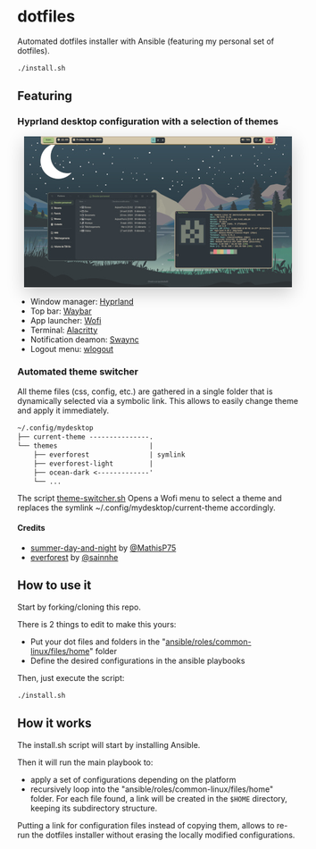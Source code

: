 # dotfiles

Automated dotfiles installer with Ansible (featuring my personal set of dotfiles).

```sh
./install.sh
```

## Featuring

### Hyprland desktop configuration with a selection of themes

<p align="center">
  <img src="docs/desktop-screenshot.jpg" alt="Hyprland desktop with Everforest dark theme" style="box-shadow: 0 10px 30px rgba(0,0,0,0.2)">
</p>

- Window manager: [Hyprland](https://github.com/hyprwm/Hyprland)
- Top bar: [Waybar](https://github.com/Alexays/Waybar)
- App launcher: [Wofi](https://hg.sr.ht/~scoopta/wofi)
- Terminal: [Alacritty](https://github.com/alacritty/alacritty)
- Notification deamon: [Swaync](https://github.com/ErikReider/SwayNotificationCenter)
- Logout menu: [wlogout](https://github.com/ArtsyMacaw/wlogout/)

### Automated theme switcher

All theme files (css, config, etc.) are gathered in a single folder that is dynamically selected via a symbolic link.
This allows to easily change theme and apply it immediately.

```
~/.config/mydesktop
├── current-theme ---------------.
└── themes                       |
    ├── everforest               | symlink
    ├── everforest-light         |
    ├── ocean-dark <-------------'
    └── ...
```

The script [theme-switcher.sh](ansible/roles/common-linux/files/home/.config/wofi/scripts/theme-switcher.sh) Opens a
Wofi menu to select a theme and replaces the symlink ~/.config/mydesktop/current-theme accordingly.

#### Credits

- [summer-day-and-night](https://github.com/MathisP75/summer-day-and-night) by [@MathisP75](https://github.com/MathisP75)
- [everforest](https://github.com/sainnhe/everforest) by [@sainnhe](https://github.com/sainnhe)

## How to use it

Start by forking/cloning this repo.

There is 2 things to edit to make this yours:
* Put your dot files and folders in the "[ansible/roles/common-linux/files/home](ansible/roles/common-linux/files/home)" folder
* Define the desired configurations in the ansible playbooks

Then, just execute the script:
```sh
./install.sh
```

## How it works

The install.sh script will start by installing Ansible.

Then it will run the main playbook to:
- apply a set of configurations depending on the platform
- recursively loop into the "ansible/roles/common-linux/files/home" folder. For each file found, a link will be created in the `$HOME` directory, keeping its subdirectory structure.

Putting a link for configuration files instead of copying them, allows to re-run the dotfiles installer without erasing the locally modified configurations.

